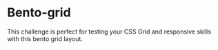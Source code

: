 # Bento-grid
This challenge is perfect for testing your CSS Grid and responsive skills with this bento grid layout.
